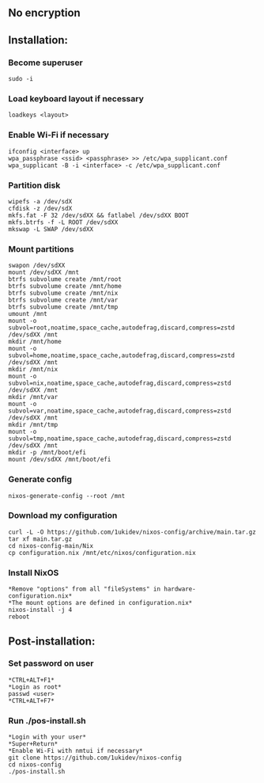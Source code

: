 ## No encryption
## Installation:
### Become superuser
```
sudo -i
```

### Load keyboard layout if necessary
```
loadkeys <layout>
```

### Enable Wi-Fi if necessary
```
ifconfig <interface> up
wpa_passphrase <ssid> <passphrase> >> /etc/wpa_supplicant.conf
wpa_supplicant -B -i <interface> -c /etc/wpa_supplicant.conf
```

### Partition disk
```
wipefs -a /dev/sdX
cfdisk -z /dev/sdX
mkfs.fat -F 32 /dev/sdXX && fatlabel /dev/sdXX BOOT
mkfs.btrfs -f -L ROOT /dev/sdXX
mkswap -L SWAP /dev/sdXX
```

### Mount partitions
```
swapon /dev/sdXX
mount /dev/sdXX /mnt
btrfs subvolume create /mnt/root
btrfs subvolume create /mnt/home
btrfs subvolume create /mnt/nix
btrfs subvolume create /mnt/var
btrfs subvolume create /mnt/tmp
umount /mnt
mount -o subvol=root,noatime,space_cache,autodefrag,discard,compress=zstd /dev/sdXX /mnt
mkdir /mnt/home
mount -o subvol=home,noatime,space_cache,autodefrag,discard,compress=zstd /dev/sdXX /mnt
mkdir /mnt/nix
mount -o subvol=nix,noatime,space_cache,autodefrag,discard,compress=zstd /dev/sdXX /mnt
mkdir /mnt/var
mount -o subvol=var,noatime,space_cache,autodefrag,discard,compress=zstd /dev/sdXX /mnt
mkdir /mnt/tmp
mount -o subvol=tmp,noatime,space_cache,autodefrag,discard,compress=zstd /dev/sdXX /mnt
mkdir -p /mnt/boot/efi
mount /dev/sdXX /mnt/boot/efi
```

### Generate config
```
nixos-generate-config --root /mnt
```

### Download my configuration
```
curl -L -O https://github.com/1ukidev/nixos-config/archive/main.tar.gz
tar xf main.tar.gz
cd nixos-config-main/Nix
cp configuration.nix /mnt/etc/nixos/configuration.nix
```

### Install NixOS
```
*Remove "options" from all "fileSystems" in hardware-configuration.nix*
*The mount options are defined in configuration.nix*
nixos-install -j 4
reboot
```

## Post-installation:
### Set password on user
```
*CTRL+ALT+F1*
*Login as root*
passwd <user>
*CTRL+ALT+F7*
```

### Run ./pos-install.sh
```
*Login with your user*
*Super+Return*
*Enable Wi-Fi with nmtui if necessary*
git clone https://github.com/1ukidev/nixos-config
cd nixos-config
./pos-install.sh
```
